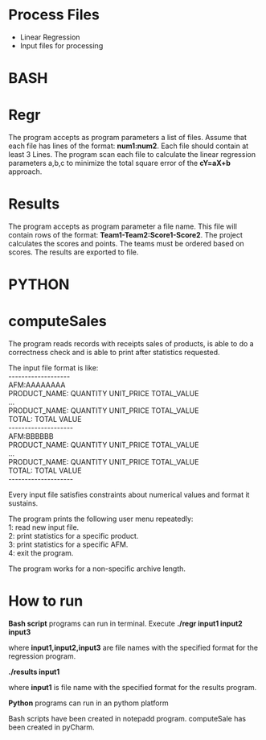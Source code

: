 # Process Files



* Linear Regression
* Input files for processing

# BASH
# Regr
The program accepts as program parameters a list of files. Assume that each file has lines of the format:
**num1:num2**. Each file should contain at least 3
Lines. The program scan each file to calculate the linear regression parameters a,b,c to minimize the total square error of the **cY=aX+b** approach.




# Results
The program accepts as program parameter a file name. This file will contain rows of the format: **Team1-Team2:Score1-Score2**.
The project calculates the scores and points. The teams must be 
ordered based on scores. The results are exported to file.

# PYTHON
# computeSales
The program reads records with receipts sales of products, is able to do a correctness check and is able to print after statistics requested.

The input file format is like: <br />
------------------- <br />
AFM:AAAAAAAA <br />
PRODUCT_NAME: QUANTITY UNIT_PRICE TOTAL_VALUE <br />
... <br />
PRODUCT_NAME: QUANTITY UNIT_PRICE TOTAL_VALUE <br />
TOTAL: TOTAL VALUE <br />
-------------------- <br />
AFM:BBBBBB <br />
PRODUCT_NAME: QUANTITY UNIT_PRICE TOTAL_VALUE <br />
... <br />
PRODUCT_NAME: QUANTITY UNIT_PRICE TOTAL_VALUE <br />
TOTAL: TOTAL VALUE <br />
-------------------- <br />

Every input file satisfies constraints about numerical values and format it sustains.

The program prints the following user menu repeatedly: <br />
1: read new input file. <br />
2: print statistics for a specific product. <br /> 
3: print statistics for a specific AFM. <br />
4: exit the program. <br />

The program works for a non-specific archive length.

# How to run
**Bash script** programs can run in terminal. Execute
**./regr input1 input2 input3**

where **input1,input2,input3** are file names with the specified format for the regression program.

**./results input1**

where **input1** is file name with the specified format for the results program.


**Python** programs can run in an pythom platform

Bash scripts have been created in notepadd program.
computeSale has been created in pyCharm.










